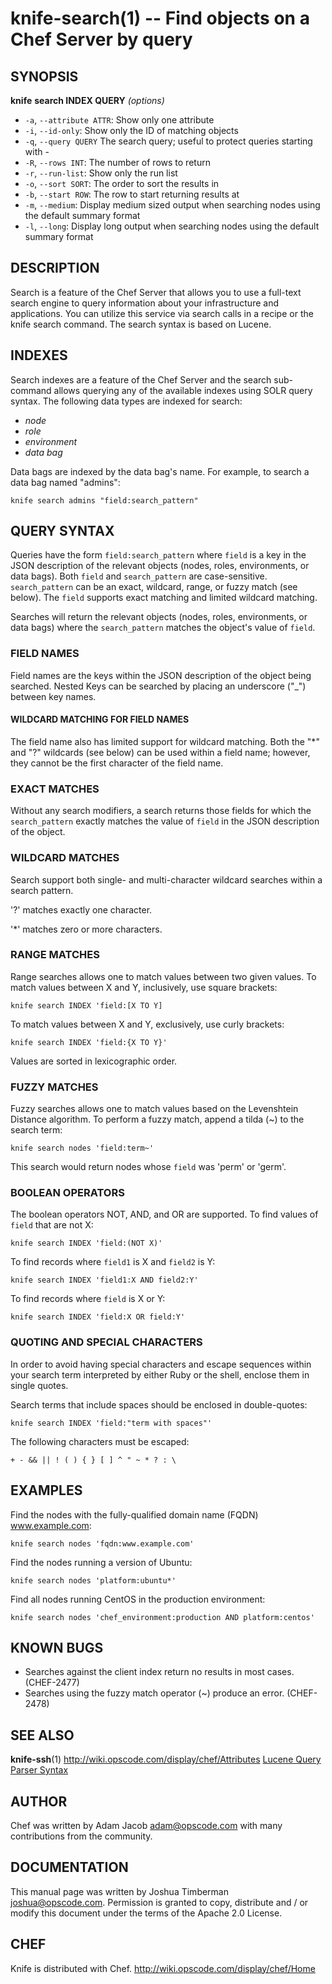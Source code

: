 knife-search(1) -- Find objects on a Chef Server by query
========================================

## SYNOPSIS

__knife__ __search INDEX QUERY__ _(options)_

  * `-a`, `--attribute ATTR`:
    Show only one attribute
  * `-i`, `--id-only`:
    Show only the ID of matching objects
  * `-q`, `--query QUERY`
    The search query; useful to protect queries starting with -
  * `-R`, `--rows INT`:
    The number of rows to return
  * `-r`, `--run-list`:
    Show only the run list
  * `-o`, `--sort SORT`:
    The order to sort the results in
  * `-b`, `--start ROW`:
    The row to start returning results at
  * `-m`, `--medium`:
    Display medium sized output when searching nodes using the default
    summary format
  * `-l`, `--long`:
    Display long output when searching nodes using the default summary
    format

## DESCRIPTION

Search is a feature of the Chef Server that allows you to use a
full-text search engine to query information about your infrastructure
and applications. You can utilize this service via search calls in a
recipe or the knife search command.  The search syntax is based on
Lucene.


## INDEXES

Search indexes are a feature of the Chef Server and the search
sub-command allows querying any of the available indexes using SOLR
query syntax. The following data types are indexed for search:

  * _node_
  * _role_
  * _environment_
  * _data bag_

Data bags are indexed by the data bag's name. For example, to search a
data bag named "admins":

    knife search admins "field:search_pattern"

## QUERY SYNTAX

Queries have the form `field:search_pattern` where `field` is a key in
the JSON description of the relevant objects (nodes, roles,
environments, or data bags).  Both `field` and `search_pattern` are
case-sensitive.  `search_pattern` can be an exact, wildcard,
range, or fuzzy match (see below).  The `field` supports exact
matching and limited wildcard matching.

Searches will return the relevant objects (nodes, roles, environments,
or data bags) where the `search_pattern` matches the object's value of
`field`.

### FIELD NAMES

Field names are the keys within the JSON description of the object
being searched.  Nested Keys can be searched by placing an underscore
("_") between key names.

#### WILDCARD MATCHING FOR FIELD NAMES

The field name also has limited support for wildcard matching. Both
the "*" and "?" wildcards (see below) can be used within a field name;
however, they cannot be the first character of the field name.

### EXACT MATCHES
Without any search modifiers, a search returns those fields for which
the `search_pattern` exactly matches the value of `field` in the JSON
description of the object.

### WILDCARD MATCHES

Search support both single- and multi-character wildcard searches
within a search pattern.

'?' matches exactly one character.

'*' matches zero or more characters.

### RANGE MATCHES
Range searches allows one to match values between two given values.  To
match values between X and Y, inclusively, use square brackets:

    knife search INDEX 'field:[X TO Y]

To match values between X and Y, exclusively, use curly brackets:

    knife search INDEX 'field:{X TO Y}'

Values are sorted in lexicographic order.

### FUZZY MATCHES

Fuzzy searches allows one to match values based on the Levenshtein
Distance algorithm.  To perform a fuzzy match, append a tilda (~) to
the search term:

    knife search nodes 'field:term~'

This search would return nodes whose `field` was 'perm' or 'germ'.

### BOOLEAN OPERATORS

The boolean operators NOT, AND, and OR are supported.  To find values
of `field` that are not X:

    knife search INDEX 'field:(NOT X)'

To find records where `field1` is X and `field2` is Y:

    knife search INDEX 'field1:X AND field2:Y'

To find records where `field` is X or Y:

    knife search INDEX 'field:X OR field:Y'

### QUOTING AND SPECIAL CHARACTERS

In order to avoid having special characters and escape sequences
within your search term interpreted by either Ruby or the shell,
enclose them in single quotes.

Search terms that include spaces should be enclosed in double-quotes:

    knife search INDEX 'field:"term with spaces"'

The following characters must be escaped:

    + - && || ! ( ) { } [ ] ^ " ~ * ? : \

## EXAMPLES

Find the nodes with the fully-qualified domain name (FQDN)
www.example.com:

    knife search nodes 'fqdn:www.example.com'

Find the nodes running a version of Ubuntu:

    knife search nodes 'platform:ubuntu*'

Find all nodes running CentOS in the production environment:

    knife search nodes 'chef_environment:production AND platform:centos'

## KNOWN BUGS

  * Searches against the client index return no results in most cases. (CHEF-2477)
  * Searches using the fuzzy match operator (~) produce an error. (CHEF-2478)

## SEE ALSO
   __knife-ssh__(1)
   <http://wiki.opscode.com/display/chef/Attributes>
   [Lucene Query Parser Syntax](http://lucene.apache.org/java/2_3_2/queryparsersyntax.html)

## AUTHOR
   Chef was written by Adam Jacob <adam@opscode.com> with many contributions from the community.

## DOCUMENTATION
   This manual page was written by Joshua Timberman <joshua@opscode.com>.
   Permission is granted to copy, distribute and / or modify this document under the terms of the Apache 2.0 License.

## CHEF
   Knife is distributed with Chef. <http://wiki.opscode.com/display/chef/Home>


